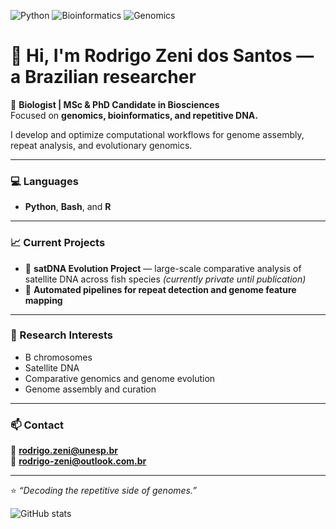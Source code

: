 ![Python](https://img.shields.io/badge/Python-3.11-blue?logo=python)
![Bioinformatics](https://img.shields.io/badge/Field-Bioinformatics-green)
![Genomics](https://img.shields.io/badge/Focus-Genomics-purple)

# 👋 Hi, I'm Rodrigo Zeni dos Santos — a Brazilian researcher

🔬 **Biologist | MSc & PhD Candidate in Biosciences**  
Focused on **genomics, bioinformatics, and repetitive DNA.**  

I develop and optimize computational workflows for genome assembly, repeat analysis, and evolutionary genomics.

---

### 💻 Languages
- **Python**, **Bash**, and **R**

---

### 📈 Current Projects
- 🧩 **satDNA Evolution Project** — large-scale comparative analysis of satellite DNA across fish species *(currently private until publication)*  
- 🧠 **Automated pipelines for repeat detection and genome feature mapping**

---

### 🧪 Research Interests
- B chromosomes  
- Satellite DNA  
- Comparative genomics and genome evolution  
- Genome assembly and curation  

---

### 📫 Contact
📧 **rodrigo.zeni@unesp.br**  
📧 **rodrigo-zeni@outlook.com.br**

---

⭐ *“Decoding the repetitive side of genomes.”*

![GitHub stats](https://github-readme-stats.vercel.app/api?username=zenirodrigo&show_icons=true&theme=tokyonight)

